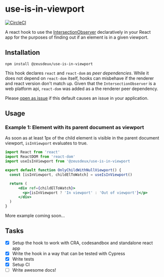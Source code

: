 # use-is-in-viewport

[![CircleCI](https://circleci.com/gh/zeusdeux/use-is-in-viewport.svg?style=svg)](https://circleci.com/gh/zeusdeux/use-is-in-viewport)

A react hook to use the
[IntersectionObserver](https://developer.mozilla.org/en-US/docs/Web/API/Intersection_Observer_API)
declaratively in your React app for the purposes of finding out if an element is in a given
viewport.

## Installation

`npm install @zeusdeux/use-is-in-viewport`

This hook declares `react` and `react-dom` as _peer dependencies_. While it does not depend on
`react-dom` itself, hooks can misbehave if the renderer and react version don't match up. Given that
the `IntersectionObserver` is a web platform api, `react-dom` was added as a the renderer peer
dependency.

Please [open as issue](https://github.com/zeusdeux/use-is-in-viewport/issues/new) if this default
causes an issue in your application.

## Usage

### Example 1: Element with its parent document as viewport

As soon as at least 1px of the child element is visible in the parent document viewport,
`isInViewport` evaluates to true.

```jsx
import React from 'react'
import ReactDOM from 'react-dom'
import useIsInViewport from '@zeusdeux/use-is-in-viewport

export default function OnlyChildWithNullViewport() {
  const [isInViewport, childElToWatch] = useIsInViewport()

  return (
      <div ref={childElToWatch}>
        <p>{isInViewport ? 'In viewport' : 'Out of viewport'}</p>
      </div>
  )
}

```

More example coming soon...

## Tasks

- [x] Setup the hook to work with CRA, codesandbox and standalone react app
- [x] Write the hook in a way that can be tested with Cypress
- [x] Write tests
- [x] Setup CI
- [ ] Write awesome docs!
